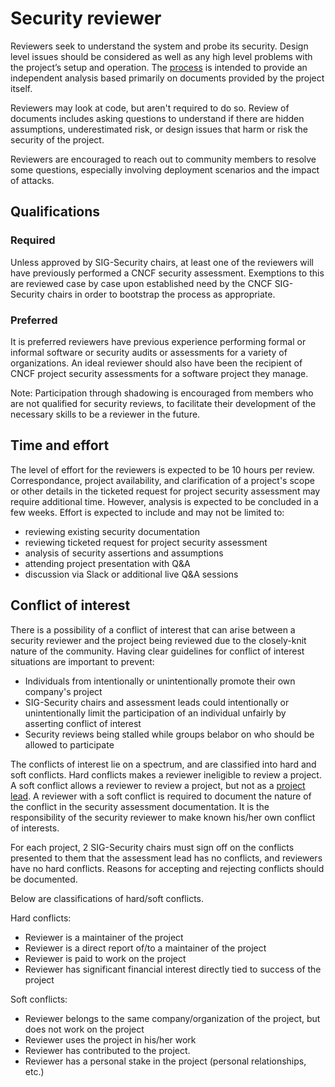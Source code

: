 # Security reviewer

Reviewers seek to understand the system and probe its security.
Design level issues should be considered as well as any high
level problems with the project’s setup and operation. The [process](./)
is intended to provide an independent analysis based primarily on documents
provided by the project itself.

Reviewers may look at code, but aren't required to do so. Review of
documents includes asking questions to understand if there are hidden
assumptions, underestimated risk, or design issues that harm or risk
the security of the project.

Reviewers are encouraged to reach out to community members to resolve
some questions, especially involving deployment scenarios and the impact
of attacks.

## Qualifications

### Required 

Unless approved by SIG-Security chairs, at least one of the reviewers will have previously performed a CNCF security assessment.  Exemptions to this are reviewed case by case upon established need by the CNCF SIG-Security chairs in order to bootstrap the process as appropriate.

### Preferred

It is preferred reviewers have previous experience performing formal or informal software or security audits or assessments for a variety of organizations.  An ideal reviewer should also have been the recipient of CNCF project security assessments for a software project they manage.  

Note: Participation through shadowing is encouraged from members who are not qualified for security reviews, to facilitate their development of the necessary skills to be a reviewer in the future.

## Time and effort

The level of effort for the reviewers is expected to be 10 hours per review. Correspondance, project availability, and clarification of a project's scope or other details in the ticketed request for project security assessment may require additional time. However, analysis is expected to be concluded in a few weeks.  Effort is expected to include and may not be limited to:
* reviewing existing security documentation
* reviewing ticketed request for project security assessment
* analysis of security assertions and assumptions
* attending project presentation with Q&A
* discussion via Slack or additional live Q&A sessions

## Conflict of interest

There is a possibility of a conflict of interest that can arise between a security reviewer and
the project being reviewed due to the closely-knit nature of the community. Having clear
guidelines for conflict of interest situations are important to prevent:

- Individuals from intentionally or unintentionally promote their own company's project
- SIG-Security chairs and assessment leads could intentionally or unintentionally limit the participation of an individual unfairly by asserting conflict of interest
- Security reviews being stalled while groups belabor on who should be allowed to participate

The conflicts of interest lie on a spectrum, and are classified into hard and soft conflicts.
Hard conflicts makes a reviewer ineligible to review a project.
A soft conflict allows a reviewer to review a project, but not as a [project lead](./project-lead.md).
A reviewer with a soft conflict is required to document the nature of the conflict in the
security assessment documentation. It is the responsibility of the security reviewer
to make known his/her own conflict of interests.

For each project, 2 SIG-Security chairs must sign off on the conflicts presented to them that the assessment lead has no conflicts, and reviewers have no hard conflicts. Reasons for accepting and rejecting conflicts should be documented.

Below are classifications of hard/soft conflicts.

Hard conflicts:
- Reviewer is a maintainer of the project
- Reviewer is a direct report of/to a maintainer of the project
- Reviewer is paid to work on the project
- Reviewer has significant financial interest directly tied to success of the project

Soft conflicts:
- Reviewer belongs to the same company/organization of the project, but does not work on the project
- Reviewer uses the project in his/her work
- Reviewer has contributed to the project.
- Reviewer has a personal stake in the project (personal relationships, etc.)

